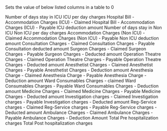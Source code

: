 Sets the value of below listed columns in a table to 0

Number of days stay in ICU
ICU per day charges
Hospital Bill - Accommodation Charges (ICU) - Claimed
Hospital Bill - Accommodation Charges (ICU) - Payable
ICU deduction amount
Number of days stay in Non ICU
Non ICU per day charges
Accommodation Charges (Non ICU) - Claimed
Accommodation Charges (Non ICU) - Payable
Non ICU deduction amount
Consultation Charges - Claimed
Consultation Charges - Payable
Consultation deducted amount
Surgeon Charges - Claimed
Surgeon Charges - Payable
Surgeon Charges - Deducted amount
Operation Theatre Charges - Claimed
Operation Theatre Charges - Payable
Operation Theatre Charges - Deducted amount
Anesthetist Charges - Claimed
Anesthetist Charges - Payable
Anesthetist Charges - Deduction amount
Anesthesia Charge - Claimed
Anesthesia Charge - Payable
Anesthesia Charge - Deduction amount
Ward Consumables Charges - claimed
Ward Consumables Charges - Payable
Ward Consumables Charges - Deduction amount
Medicine Charges - Claimed
Medicine Charges - Payable
Medicine Charges - Deducted amount
Investigation charges - Claimed
Investigation charges - Payable
Investigation charges - Deducted amount
Reg-Service charges - Claimed
Reg-Service charges - Payable
Reg-Service charges - Deducted amount
Ambulance Charges - Claimed
Ambulance Charges - Payable
Ambulance Charges - Deduction Amount
Total Pre hospitalization charges
Total Post hospitalization charges
